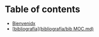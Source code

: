# Table of contents

* [Bienvenidx](README.md)
* [\[bibliografía\](bibliografía/bib MOC.md)](bibliografia-bibliografia-bib-moc.md.md)
